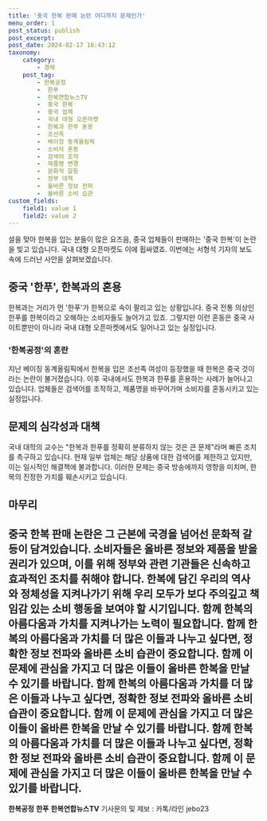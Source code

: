 ```yaml
---
title: '중국 한복 판매 논란 어디까지 문제인가'
menu_order: 1
post_status: publish
post_excerpt: 
post_date: 2024-02-17 16:43:12
taxonomy:
    category:
        - 경제
    post_tag:
        - 한복공정
        -  한푸
        -  한복연합뉴스TV
        -  중국 한복
        -  중국 업체
        -  국내 대형 오픈마켓
        -  한복과 한푸 혼용
        -  조선족
        -  베이징 동계올림픽
        -  소비자 혼동
        -  검색어 조작
        -  제품명 변경
        -  문화적 갈등
        -  정부 대책
        -  올바른 정보 전파
        -  올바른 소비 습관
custom_fields:
    field1: value 1
    field2: value 2
---
```


설을 맞아 한복을 입는 분들이 많은 요즈음, 중국 업체들이 판매하는 '중국 한복'이 논란을 빚고 있습니다. 국내 대형 오픈마켓도 이에 휩싸였죠. 이번에는 서형석 기자의 보도 속에 드러난 사안을 살펴보겠습니다.
## 중국 '한푸', 한복과의 혼용
한복과는 거리가 먼 '한푸'가 한복으로 속이 팔리고 있는 상황입니다. 중국 전통 의상인 한푸를 한복이라고 오해하는 소비자들도 늘어가고 있죠. 그렇지만 이런 혼동은 중국 사이트뿐만이 아니라 국내 대형 오픈마켓에서도 일어나고 있는 실정입니다.
### '한복공정'의 혼란
지난 베이징 동계올림픽에서 한복을 입은 조선족 여성이 등장했을 때 한복은 중국 것이라는 논란이 불거졌습니다. 이후 국내에서도 한복과 한푸를 혼용하는 사례가 늘어나고 있습니다. 업체들은 검색어를 조작하고, 제품명을 바꾸어가며 소비자를 혼동시키고 있는 실정입니다.
## 문제의 심각성과 대책
국내 대학의 교수는 "한복과 한푸를 정확히 분류하지 않는 것은 큰 문제"라며 빠른 조치를 촉구하고 있습니다. 현재 일부 업체는 해당 상품에 대한 검색어를 제한하고 있지만, 이는 일시적인 해결책에 불과합니다. 이러한 문제는 중국 방송에까지 영향을 미치며, 한복의 진정한 가치를 훼손시키고 있습니다.
## 마무리
중국 한복 판매 논란은 그 근본에 국경을 넘어선 문화적 갈등이 담겨있습니다. 소비자들은 올바른 정보와 제품을 받을 권리가 있으며, 이를 위해 정부와 관련 기관들은 신속하고 효과적인 조치를 취해야 합니다. 한복에 담긴 우리의 역사와 정체성을 지켜나가기 위해 우리 모두가 보다 주의깊고 책임감 있는 소비 행동을 보여야 할 시기입니다. 함께 한복의 아름다움과 가치를 지켜나가는 노력이 필요합니다. 함께 한복의 아름다움과 가치를 더 많은 이들과 나누고 싶다면, 정확한 정보 전파와 올바른 소비 습관이 중요합니다. 함께 이 문제에 관심을 가지고 더 많은 이들이 올바른 한복을 만날 수 있기를 바랍니다. 함께 한복의 아름다움과 가치를 더 많은 이들과 나누고 싶다면, 정확한 정보 전파와 올바른 소비 습관이 중요합니다. 함께 이 문제에 관심을 가지고 더 많은 이들이 올바른 한복을 만날 수 있기를 바랍니다. 함께 한복의 아름다움과 가치를 더 많은 이들과 나누고 싶다면, 정확한 정보 전파와 올바른 소비 습관이 중요합니다. 함께 이 문제에 관심을 가지고 더 많은 이들이 올바른 한복을 만날 수 있기를 바랍니다.
---
**한복공정** **한푸** **한복연합뉴스TV**
기사문의 및 제보 : 카톡/라인 jebo23
